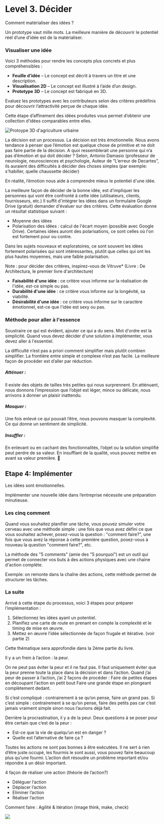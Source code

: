 # Level 3. Décider 

Comment matérialiser des idées ?Un prototype vaut mille mots. La meilleure manière de découvrir le potentiel réel d’une d’idée est de la matérialiser. ### Visualiser une idée 

Voici 3 méthodes pour rendre les concepts plus concrets et plus compréhensibles : - **Feuille d’idée** – Le concept est décrit à travers un titre et une description. - **Visualisation 2D** – Le concept est illustré à l’aide d’un design. - **Prototype 3D** – Le concept est fabriqué en 3D. Evaluez les prototypes avec les contributeurs selon des critères prédéfinis pour découvrir l’attractivité perçue de chaque idée.Cette étape d’affinement des idées produites vous permet d’obtenir une collection d’idées comparables entre elles. 

![Protoype 3D d'agriculture urbaine](../contents/img/urban-gardening.jpg)
La décision est un processus. La décision est très émotionnelle.  Nous avons tendance à penser que l’émotion est quelque chose de primitive et ne doit pas faire partie de la décision. 
A quoi ressemblerait une personne qui n’a pas d’émotion et qui doit décider ? Selon, Antonio Damasio (professeur de neurologie, neurosciences et psychologie, Auteur de “L’erreur de Decartes”, ils auraient des difficultés à décider des choses simples (par exemple: s'habiller, quelle chaussette décider)

En réalité, l’émotion nous aide à comprendre mieux le potentiel d'une idée. 

La meilleure façon de décider de la bonne idée, est d'impliquer les personnes qui vont être confronté à cette idée (utilisateurs, clients, fournisseurs, etc.) Il suffit d'intégrer les idées dans un formulaire Google Drive (gratuit) demander d'évaluer sur des critères. Cette évaluation donne un résultat statistique suivant : 

- Moyenne des idées
- Polarisation des idées : calcul de l'écart moyen (possible avec Google Drive). Certaines idées auront des polarisations, ce sont celles où l'on est fortement pour ou contre.

Dans les sujets nouveaux et exploratoires, ce sont souvent les idées fortement polarisées qui sont intéressantes, plutôt que celles qui ont les plus hautes moyennes, mais une faible polarisation.

Note : pour décider des critères, inspirez-vous de Vitruve* (Livre : De Architectura, le premier livre d'architecture)

- **Faisabilité d'une idée** : ce critère vous informe sur la réalisation de l'idée, est-ce simple ou pas.
- **Durabilité d'une idée** : ce critère vous informe sur la longévité, sa viabilité. 
- **Désirabilité d'une idée** : ce critère vous informe sur le caractère émotionnel, est-ce que l'idée est sexy ou pas.


### Méthode pour aller à l'essence 

Soustraire ce qui est évident, ajouter ce qui a du sens. Mot d'ordre est la simplicité. Quand vous devez décider d'une solution à implémenter, vous devez aller à l'essentiel.  

La difficulté n’est pas a priori comment simplifier mais plutôt combien simplifier. La frontière entre simple et complexe n’est pas facile. La meilleure façon de procéder est d’aller par réduction.##### Atténuer : 
Il existe des objets de tailles très petites qui nous surprennent. En atténuant, nous donnons l’impression que l’objet est léger, mince ou délicate, nous arrivons à donner un plaisir inattendu.##### Masquer : 
Une fois enlevé ce qui pouvait l’être, nous pouvons masquer la complexité. Ce qui donne un sentiment de simplicité.##### Insuffler : 
En enlevant ou en cachant des fonctionnalités, l’objet ou la solution simplifié peut perdre de sa valeur. En insufflant de la qualité, vous pouvez mettre en avant sa valeur première. 

## Etape 4: Implémenter 

Les idées sont émotionnelles. Implémenter une nouvelle idée dans l’entreprise nécessite une préparation minutieuse. 

### Les cinq comment 

Quand vous souhaitez planifier une tâche, vous pouvez simuler votre cerveau avec une méthode simple : une fois que vous avez défini ce que vous souhaitez achever, posez-vous la question : "comment faire?", une fois que vous avez la réponse à cette première question, posez-vous à nouveau la question "comment faire?", etc. 

La méthode des "5 comments" (amie des "5 pourquoi") est un outil qui permet de connecter vos buts à des actions physiques avec une chaine d'action complète. 

Exemple: on remonte dans la chaîne des actions, cette méthode permet de structurer les tâches.

### La suite 
Arrivé à cette étape du processus, voici 3 étapes pour préparer l’implémentation :
1) Sélectionnez les idées ayant un potentiel. 2) Planifiez une carte de route en prenant en compte la complexité et le timing de mise en œuvre. 3) Mettez en œuvre l’idée sélectionnée de façon frugale et itérative. (voir partie 2) 

Cette thématique sera approfondie dans la 2ème partie du livre.Il y a un frein à l’action : la peur.
 
On ne peut pas éviter la peur et il ne faut pas. Il faut uniquement éviter que la peur prenne toute la place dans la décision et dans l’action. Quand j’ai peur de passer à l’action, j’ai 2 façons de procéder : 
Faire de petites étapes en découpant l’action en petit bout
Faire une grande étape en plongeant complètement dedant. 

Si c’est compliqué : contrairement à se qu’on pense, faire un grand pas. 
Si c’est simple : contrairement à se qu’on pense, faire des petits pas car c’est jamais vraiment simple sinon nous l’aurions déjà fait.  

Derrière la procrastination, il y a de la peur. Deux questions à se poser pour être certain que c’est de la peur : 

- Est-ce que la vie de quelqu’un est en danger ? 
- Quelle est l’alternative de faire ça ? 

Toutes les actions ne sont pas bonnes à être exécutées. Il ne sert à rien d’être juste occupé, les fourmis le sont aussi, vous pouvez faire beaucoup plus qu'une fourmi. L’action doit résoudre un problème important et/ou répondre à un désir important.

4 façon de réaliser une action (théorie de l’action?)
 
- Déléguer l’action
- Déplacer l’action
- Eliminer l’action
- Réaliser l’action

Comment faire : Agilité & itération (image think, make, check)

![](../contents/img/process%20think-make-check.png)


